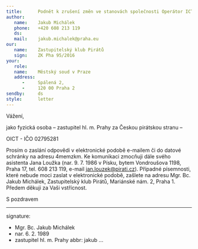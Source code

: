 ```yaml
---
title:      Podnět k zrušení změn ve stanovách společnosti Operátor ICT
author:
   name:    Jakub Michálek
   phone:   +420 608 213 119
   ds:      
   mail:    jakub.michalek@praha.eu
our:
   name:    Zastupitelský klub Pirátů
   sign:    ZK Pha 95/2016
your:
   role:    
   name:    Městský soud v Praze
   address:
      -     Spálená 2, 
      -     120 00 Praha 2
sendby:     ds
style:      letter
---
```


Vážení,

jako fyzická osoba – zastupitel hl. m. Prahy za Českou pirátskou stranu – 


OICT - IČO 02795281

Prosím o zaslání odpovědi v elektronické podobě e-mailem či do datové schránky na adresu 4memzkm. Ke komunikaci zmocňuji dále svého asistenta Jana Loužka (nar. 9. 7. 1986 v Písku, bytem Vondroušova 1198, Praha 17, tel. 608 213 119, e-mail <jan.louzek@pirati.cz>). Případné písemnosti, které nebude moci zaslat v elektronické podobě, zašlete na adresu Mgr. Bc. Jakub Michálek, Zastupitelský klub Pirátů, Mariánské nám. 2, Praha 1. Předem děkuji za Vaši vstřícnost. 

S pozdravem

---
signature: 
  - Mgr. Bc. Jakub Michálek
  - nar. 6. 2. 1989
  - zastupitel hl. m. Prahy
abbr:       jakub
...
